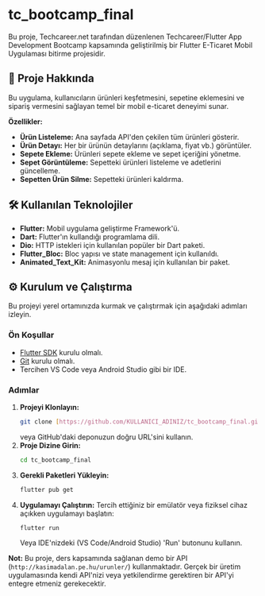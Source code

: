 # tc_bootcamp_final

Bu proje, Techcareer.net tarafından düzenlenen Techcareer/Flutter App Development Bootcamp kapsamında geliştirilmiş bir Flutter E-Ticaret Mobil Uygulaması bitirme projesidir.

## 🚀 Proje Hakkında

Bu uygulama, kullanıcıların ürünleri keşfetmesini, sepetine eklemesini ve sipariş vermesini sağlayan temel bir mobil e-ticaret deneyimi sunar.

**Özellikler:**

* **Ürün Listeleme:** Ana sayfada API'den çekilen tüm ürünleri gösterir.
* **Ürün Detayı:** Her bir ürünün detaylarını (açıklama, fiyat vb.) görüntüler.
* **Sepete Ekleme:** Ürünleri sepete ekleme ve sepet içeriğini yönetme.
* **Sepet Görüntüleme:** Sepetteki ürünleri listeleme ve adetlerini güncelleme.
* **Sepetten Ürün Silme:** Sepetteki ürünleri kaldırma.

## 🛠️ Kullanılan Teknolojiler

* **Flutter:** Mobil uygulama geliştirme Framework'ü.
* **Dart:** Flutter'ın kullandığı programlama dili.
* **Dio:** HTTP istekleri için kullanılan popüler bir Dart paketi.
* **Flutter_Bloc:** Bloc yapısı ve state management için kullanıldı.
* **Animated_Text_Kit:** Animasyonlu mesaj için kullanılan bir paket.


## ⚙️ Kurulum ve Çalıştırma

Bu projeyi yerel ortamınızda kurmak ve çalıştırmak için aşağıdaki adımları izleyin.

### Ön Koşullar

* [Flutter SDK](https://flutter.dev/docs/get-started/install) kurulu olmalı.
* [Git](https://git-scm.com/downloads) kurulu olmalı.
* Tercihen VS Code veya Android Studio gibi bir IDE.

### Adımlar

1.  **Projeyi Klonlayın:**
    ```bash
    git clone [https://github.com/KULLANICI_ADINIZ/tc_bootcamp_final.git](https://github.com/KULLANICI_ADINIZ/tc_bootcamp_final.git)
    ```
    veya GitHub'daki deponuzun doğru URL'sini kullanın.
2.  **Proje Dizine Girin:**
    ```bash
    cd tc_bootcamp_final
    ```
3.  **Gerekli Paketleri Yükleyin:**
    ```bash
    flutter pub get
    ```
4.  **Uygulamayı Çalıştırın:**
    Tercih ettiğiniz bir emülatör veya fiziksel cihaz açıkken uygulamayı başlatın:
    ```bash
    flutter run
    ```
    Veya IDE'nizdeki (VS Code/Android Studio) 'Run' butonunu kullanın.

**Not:** Bu proje, ders kapsamında sağlanan demo bir API (`http://kasimadalan.pe.hu/urunler/`) kullanmaktadır. Gerçek bir üretim uygulamasında kendi API'nizi veya yetkilendirme gerektiren bir API'yi entegre etmeniz gerekecektir.
